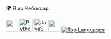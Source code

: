 <div id="header" align="center">
  <img scr="https://media.giphy.com/media/M9gbBd9nbDrOTu1Mqx/giphy.gif" width="100"/>
</div>
🌍 Я из Чебоксар.

<p align="left">
            <p align="left"> <a href="ссылка на ваш дс" target="_blank" rel="noreferrer"><img src="https://raw.githubusercontent.com/danielcranney/readme-generator/main/public/icons/socials/discord.svg" width="32" height="32" /></a>
<a href="https://www.python.org/" target="_blank" rel="noreferrer"><img src="https://raw.githubusercontent.com/danielcranney/readme-generator/main/public/icons/skills/python-colored.svg" width="36" height="36" alt="Python" /></a>
<a href="https://developer.mozilla.org/en-US/docs/Web/JavaScript" target="_blank" rel="noreferrer"><img src="https://raw.githubusercontent.com/danielcranney/readme-generator/main/public/icons/skills/javascript-colored.svg" width="36" height="36" alt="JavaScript" /></a>
<img src="https://raw.githubusercontent.com/danielcranney/readme-generator/main/public/icons/socials/github.svg" width="32" height="32" /></a>
<a href="https://github.com/ghjfmml" align="left"><img src="" alt="Top Languages" /></a>
